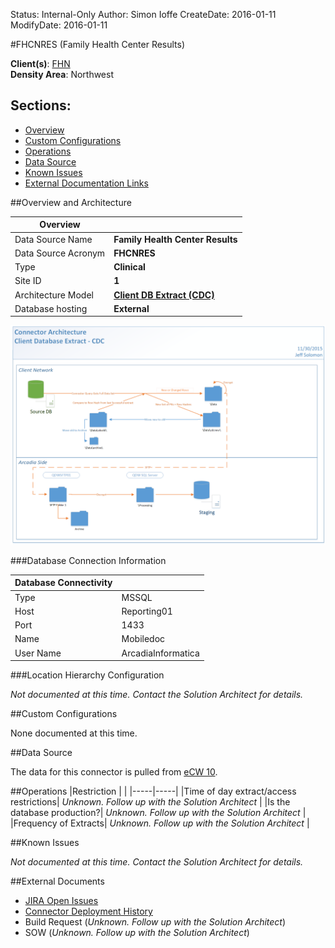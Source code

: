 Status: Internal-Only
Author: Simon Ioffe
CreateDate: 2016-01-11
ModifyDate: 2016-01-11


#FHCNRES (Family Health Center Results)

**Client(s)**: [FHN](../FHN.md)  
**Density Area**: Northwest   

## Sections:
* [Overview](#overview-and-architecture)
* [Custom Configurations](#custom-configurations)
* [Operations](#operations)
* [Data Source](#data-source)
* [Known Issues](#known-issues)
* [External Documentation Links](#external-documents)

##Overview and Architecture

| Overview ||
|-----|-----|
| Data Source Name| **Family Health Center Results** |
| Data Source Acronym| **FHCNRES** |
| Type | **Clinical** |
| Site ID | **1** |
| Architecture Model | [**Client DB Extract (CDC)**](../../Tech_Delivery/Standard-Implementations/Client-DB-Extract-CDC.md)|
| Database hosting | **External** |


<a href="../../../img/Connector-Client-DB-Extract-CDC.png">![](../../img/Connector-Client-DB-Extract-CDC.png)</a>

###Database Connection Information  

|Database Connectivity||
|-----|-----|
|Type|MSSQL|
|Host|Reporting01|
|Port|1433|
|Name|Mobiledoc|
|User Name|ArcadiaInformatica|  


###Location Hierarchy Configuration

*Not documented at this time. Contact the Solution Architect for details.*

##Custom Configurations

None documented at this time. 

##Data Source

The data for this connector is pulled from [eCW 10](../../Tech_Delivery/EHR-Documentation/eCW.md).

##Operations
|Restriction | |
|-----|-----|
|Time of day extract/access restrictions| *Unknown. Follow up with the Solution Architect* |
|Is the database production?| *Unknown. Follow up with the Solution Architect*  |
|Frequency of Extracts| *Unknown. Follow up with the Solution Architect*  |

##Known Issues

*Not documented at this time. Contact the Solution Architect for details.*

##External Documents
- [JIRA Open Issues](https://jira.arcadiasolutions.com/issues/?jql=(labels%20%3D%20FHCNRES%20or%20%22Data%20Source%20Acronym%22%20~%20FHCNRES)%20and%20status%20!%3D%20Closed)
- [Connector Deployment History](https://github.com/arcadia/qdw/wiki/connector-version)
- Build Request (*Unknown. Follow up with the Solution Architect*)
- SOW (*Unknown. Follow up with the Solution Architect*)